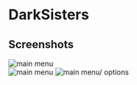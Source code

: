 # DarkSisters

## Screenshots


![main menu](https://github.com/Thunderkilll/Desert-Chicha/tree/master/Assets/captures/2019-05-29_22-18-35.png)  
![main menu](https://github.com/Thunderkilll/Desert-Chicha/tree/master/Assets/captures/2019-05-29_4-35-55.png) 
![main menu/ options](https://github.com/Thunderkilll/Desert-Chicha/tree/master/Assets/captures/olli-hihnala-zombie-apocalypse-olli-hihnala.jpg)
